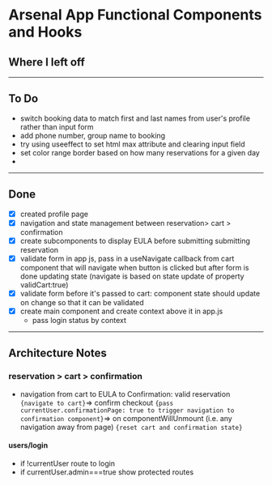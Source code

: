 # Arsenal App Functional Components and Hooks

## Where I left off

*** 

## To Do

- switch booking data to match first and last names from user's profile rather than input form
- add phone number, group name to booking
- try using useeffect to set html max attribute and clearing input field
- set color range border based on how many reservations for a given day
- 
***

## Done
- [x] created profile page
- [x] navigation and state management between reservation> cart > confirmation
- [x] create subcomponents to display EULA before submitting submitting reservation
- [x] validate form in app js, pass in a useNavigate callback from cart component that will navigate when button is clicked but after form is done updating state (navigate is based on state update of property validCart:true)
- [x] validate form before it's passed to cart: component state should update on change so that it can be validated
- [x] create main component and create context above it in app.js
    - pass login status by context
***

## Architecture Notes
### reservation > cart > confirmation
- navigation from cart to EULA to Confirmation: valid reservation `{navigate to cart}`=> confirm checkout `{pass currentUser.confirmationPage: true to trigger navigation to confirmation component}`=> on componentWillUnmount (i.e. any navigation away from page) `{reset cart and confirmation state}`

#### users/login
- if !currentUser route to login
- if currentUser.admin===true show protected routes